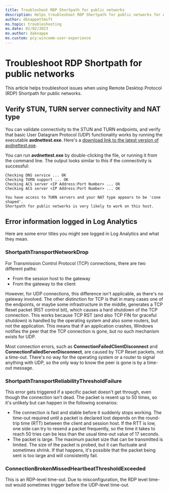 ```yaml
---
title: Troubleshoot RDP Shortpath for public networks
description: Helps troubleshoot RDP Shortpath for public networks for Azure Virtual Desktop, which establishes a UDP-based transport between a Remote Desktop client and session host.
author: dknappettmsft
ms.topic: troubleshooting
ms.date: 02/02/2023
ms.author: daknappe
ms.custom: pcy:wincomm-user-experience
---
```

# Troubleshoot RDP Shortpath for public networks

This article helps troubleshoot issues when using Remote Desktop Protocol (RDP) Shortpath for public networks.

## Verify STUN, TURN server connectivity and NAT type

You can validate connectivity to the STUN and TURN endpoints, and verify that basic User Datagram Protocol (UDP) functionality works by running the executable **avdnettest.exe**. Here's a [download link to the latest version of avdnettest.exe](https://raw.githubusercontent.com/Azure/RDS-Templates/master/AVD-TestShortpath/avdnettest.exe).

You can run **avdnettest.exe** by double-clicking the file, or running it from the command line. The output looks similar to this if the connectivity is successful:

```output
Checking DNS service ... OK
Checking TURN support ... OK
Checking ACS server <IP Address:Port Number> ... OK
Checking ACS server <IP Address:Port Number> ... OK

You have access to TURN servers and your NAT type appears to be 'cone shaped'.
Shortpath for public networks is very likely to work on this host.
```

## Error information logged in Log Analytics

Here are some error titles you might see logged in Log Analytics and what they mean.

### ShortpathTransportNetworkDrop

For Transmission Control Protocol (TCP) connections, there are two different paths:

- From the session host to the gateway
- From the gateway to the client

However, for UDP connections, this difference isn't applicable, as there's no gateway involved. The other distinction for TCP is that in many cases one of the endpoints, or maybe some infrastructure in the middle, generates a TCP Reset packet (RST control bit), which causes a hard shutdown of the TCP connection. This works because TCP RST (and also TCP FIN for graceful shutdown) is handled by the operating system and also some routers, but not the application. This means that if an application crashes, Windows notifies the peer that the TCP connection is gone, but no such mechanism exists for UDP.

Most connection errors, such as **ConnectionFailedClientDisconnect** and **ConnectionFailedServerDisconnect**, are caused by TCP Reset packets, not a time-out. There's no way for the operating system or a router to signal anything with UDP, so the only way to know the peer is gone is by a time-out message.

### ShortpathTransportReliabilityThresholdFailure

This error gets triggered if a specific packet doesn't get through, even though the connection isn't dead. The packet is resent up to 50 times, so it's unlikely but can happen in the following scenarios:

- The connection is fast and stable before it suddenly stops working. The time-out required until a packet is declared lost depends on the round-trip time (RTT) between the client and session host. If the RTT is low, one side can try to resend a packet frequently, so the time it takes to reach 50 tries can be less than the usual time-out value of 17 seconds.
- The packet is large. The maximum packet size that can be transmitted is limited. The size of the packet is probed, but it can fluctuate and sometimes shrink. If that happens, it's possible that the packet being sent is too large and will consistently fail.

### ConnectionBrokenMissedHeartbeatThresholdExceeded

This is an RDP-level time-out. Due to misconfiguration, the RDP level time-out would sometimes trigger before the UDP-level time-out.
